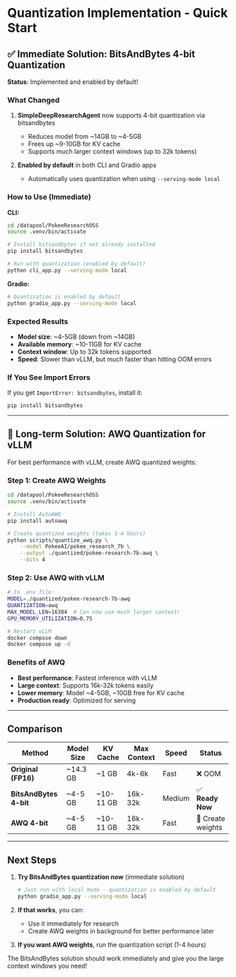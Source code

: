 # Quantization Implementation - Quick Start

## ✅ Immediate Solution: BitsAndBytes 4-bit Quantization

**Status**: Implemented and enabled by default!

### What Changed

1. **SimpleDeepResearchAgent** now supports 4-bit quantization via bitsandbytes
   - Reduces model from ~14GB to ~4-5GB
   - Frees up ~9-10GB for KV cache
   - Supports much larger context windows (up to 32k tokens)

2. **Enabled by default** in both CLI and Gradio apps
   - Automatically uses quantization when using `--serving-mode local`

### How to Use (Immediate)

**CLI:**
```bash
cd /datapool/PokeeResearchOSS
source .venv/bin/activate

# Install bitsandbytes if not already installed
pip install bitsandbytes

# Run with quantization (enabled by default)
python cli_app.py --serving-mode local
```

**Gradio:**
```bash
# Quantization is enabled by default
python gradio_app.py --serving-mode local
```

### Expected Results

- **Model size**: ~4-5GB (down from ~14GB)
- **Available memory**: ~10-11GB for KV cache
- **Context window**: Up to 32k tokens supported
- **Speed**: Slower than vLLM, but much faster than hitting OOM errors

### If You See Import Errors

If you get `ImportError: bitsandbytes`, install it:
```bash
pip install bitsandbytes
```

---

## 🔄 Long-term Solution: AWQ Quantization for vLLM

For best performance with vLLM, create AWQ quantized weights:

### Step 1: Create AWQ Weights

```bash
cd /datapool/PokeeResearchOSS
source .venv/bin/activate

# Install AutoAWQ
pip install autoawq

# Create quantized weights (takes 1-4 hours)
python scripts/quantize_awq.py \
    --model PokeeAI/pokee_research_7b \
    --output ./quantized/pokee-research-7b-awq \
    --bits 4
```

### Step 2: Use AWQ with vLLM

```bash
# In .env file:
MODEL=./quantized/pokee-research-7b-awq
QUANTIZATION=awq
MAX_MODEL_LEN=16384  # Can now use much larger context!
GPU_MEMORY_UTILIZATION=0.75

# Restart vLLM
docker compose down
docker compose up -d
```

### Benefits of AWQ

- **Best performance**: Fastest inference with vLLM
- **Large context**: Supports 16k-32k tokens easily
- **Lower memory**: Model ~4-5GB, ~10GB free for KV cache
- **Production ready**: Optimized for serving

---

## Comparison

| Method | Model Size | KV Cache | Max Context | Speed | Status |
|--------|------------|----------|-------------|-------|--------|
| **Original (FP16)** | ~14.3 GB | ~1 GB | 4k-6k | Fast | ❌ OOM |
| **BitsAndBytes 4-bit** | ~4-5 GB | ~10-11 GB | 16k-32k | Medium | ✅ **Ready Now** |
| **AWQ 4-bit** | ~4-5 GB | ~10-11 GB | 16k-32k | Fast | 🔄 Create weights |

---

## Next Steps

1. **Try BitsAndBytes quantization now** (immediate solution)
   ```bash
   # Just run with local mode - quantization is enabled by default
   python gradio_app.py --serving-mode local
   ```

2. **If that works**, you can:
   - Use it immediately for research
   - Create AWQ weights in background for better performance later

3. **If you want AWQ weights**, run the quantization script (1-4 hours)

The BitsAndBytes solution should work immediately and give you the large context windows you need!

